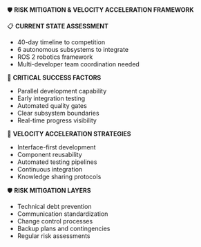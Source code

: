 🛡️ **RISK MITIGATION & VELOCITY ACCELERATION FRAMEWORK**

📋 **CURRENT STATE ASSESSMENT**
- 40-day timeline to competition
- 6 autonomous subsystems to integrate
- ROS 2 robotics framework
- Multi-developer team coordination needed

🎯 **CRITICAL SUCCESS FACTORS**
- Parallel development capability
- Early integration testing
- Automated quality gates
- Clear subsystem boundaries
- Real-time progress visibility

🔄 **VELOCITY ACCELERATION STRATEGIES**
- Interface-first development
- Component reusability
- Automated testing pipelines
- Continuous integration
- Knowledge sharing protocols

🛡️ **RISK MITIGATION LAYERS**
- Technical debt prevention
- Communication standardization  
- Change control processes
- Backup plans and contingencies
- Regular risk assessments

